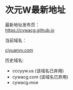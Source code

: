 <h1>次元W最新地址</h1>
<p>最新地址发布页：<br>
<a href="https://cywacg.github.io">https://cywacg.github.io</a>
</p>
<p>当前域名：</p>
<a href="https://ciyuanvv.com">ciyuanvv.com</a>
<br>
<p>历史域名:
</p>
<ul>
  <li>cccyyw.us     (该域名已弃用)</li>
  <li>cywacg.com    (该域名已弃用)</li>
  <li>cywacg.moe</li>
</ul>

